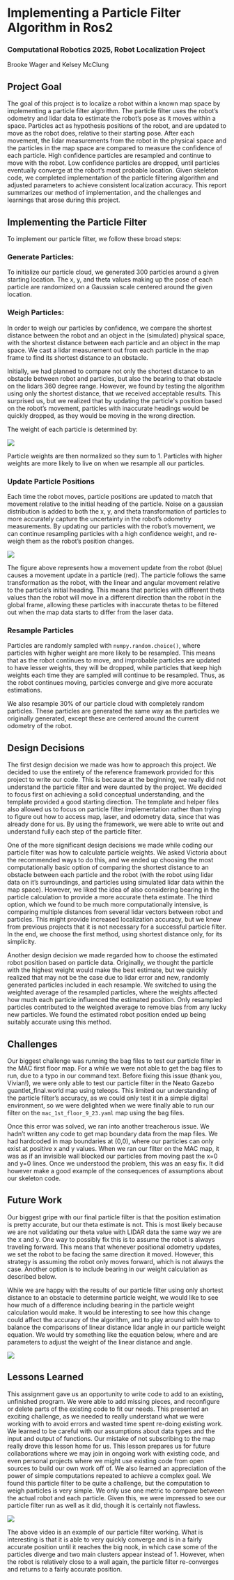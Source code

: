 # Implementing a Particle Filter Algorithm in Ros2
### Computational Robotics 2025, Robot Localization Project
Brooke Wager and Kelsey McClung

## Project Goal
The goal of this project is to localize a robot within a known map space by implementing a particle filter algorithm. The particle filter uses the robot’s odometry and lidar data to estimate the robot’s pose as it moves within a space. Particles act as hypothesis positions of the robot, and are updated to move as the robot does, relative to their starting pose. After each movement, the lidar measurements from the robot in the physical space and the particles in the map space are compared to measure the confidence of each particle. High confidence particles are resampled and continue to move with the robot. Low confidence particles are dropped, until particles eventually converge at the robot’s most probable location. Given skeleton code, we completed implementation of the particle filtering algorithm and adjusted parameters to achieve consistent localization accuracy. This report summarizes our method of implementation, and the challenges and learnings that arose during this project.

## Implementing the Particle Filter
To implement our particle filter, we follow these broad steps:
### Generate Particles:
To initialize our particle cloud, we generated 300 particles around a given starting location. The x, y, and theta values making up the pose of each particle are randomized on a Gaussian scale centered around the given location.
### Weigh Particles:
In order to weigh our particles by confidence, we compare the shortest distance between the robot and an object in the (simulated) physical space, with the shortest distance between each particle and an object in the map space. We cast a lidar measurement out from each particle in the map frame to find its shortest distance to an obstacle. 

Initially, we had planned to compare not only the shortest distance to an obstacle between robot and particles, but also the bearing to that obstacle on the lidars 360 degree range. However, we found by testing the algorithm using only the shortest distance, that we received acceptable results. This surprised us, but we realized that by updating the particle's position based on the robot’s movement, particles with inaccurate headings would be quickly dropped, as they would be moving in the wrong direction.

The weight of each particle is determined by:

![](https://github.com/b-wager/robot_localization/blob/main/images/Screenshot%20from%202025-10-22%2020-57-43.png)

Particle weights are then normalized so they sum to 1. Particles with higher weights are more likely to live on when we resample all our particles.
### Update Particle Positions
Each time the robot moves, particle positions are updated to match that movement relative to the initial heading of the particle. Noise on a gaussian distribution is added to both the x, y, and theta transformation of particles to more accurately capture the uncertainty in the robot’s odometry measurements. By updating our particles with the robot’s movement, we can continue resampling particles with a high confidence weight, and re-weigh them as the robot’s position changes.

![](https://github.com/b-wager/robot_localization/blob/main/images/Movement_update.png)

The figure above represents how a movement update from the robot (blue) causes a movement update in a particle (red). The particle follows the same transformation as the robot, with the linear and angular movement relative to the particle’s initial heading. This means that particles with different theta values than the robot will move in a different direction than the robot in the global frame, allowing these particles with inaccurate thetas to be filtered out when the map data starts to differ from the laser data.

### Resample Particles
Particles are randomly sampled with `numpy.random.choice()`, where particles with higher weight are more likely to be resampled. This means that as the robot continues to move, and improbable particles are updated to have lesser weights, they will be dropped, while particles that keep high weights each time they are sampled will continue to be resampled. Thus, as the robot continues moving, particles converge and give more accurate estimations.

We also resample 30% of our particle cloud with completely random particles. These particles are generated the same way as the particles we originally generated, except these are centered around the current odometry of the robot.

## Design Decisions
The first design decision we made was how to approach this project. We decided to use the entirety of the reference framework provided for this project to write our code. This is because at the beginning, we really did not understand the particle filter and were daunted by the project. We decided to focus first on achieving a solid conceptual understanding, and the template provided a good starting direction. The template and helper files also allowed us to focus on particle filter implementation rather than trying to figure out how to access map, laser, and odometry data, since that was already done for us. By using the framework, we were able to write out and understand fully each step of the particle filter.

One of the more significant design decisions we made while coding our particle filter was how to calculate particle weights. We asked Victoria about the recommended ways to do this, and we ended up choosing the most computationally basic option of comparing the shortest distance to an obstacle between each particle and the robot (with the robot using lidar data on it’s surroundings, and particles using simulated lidar data within the map space). However, we liked the idea of also considering bearing in the particle calculation to provide a more accurate theta estimate. The third option, which we found to be much more computationally intensive, is comparing multiple distances from several lidar vectors between robot and particles. This might provide increased localization accuracy, but we knew from previous projects that it is not necessary for a successful particle filter. In the end, we choose the first method, using shortest distance only, for its simplicity.

Another design decision we made regarded how to choose the estimated robot position based on particle data. Originally, we thought the particle with the highest weight would make the best estimate, but we quickly realized that may not be the case due to lidar error and new, randomly generated particles included in each resample. We switched to using the weighted average of the resampled particles, where the weights affected how much each particle influenced the estimated position. Only resampled particles contributed to the weighted average to remove bias from any lucky new particles. We found the estimated robot position ended up being suitably accurate using this method.

## Challenges
Our biggest challenge was running the bag files to test our particle filter in the MAC first floor map. For a while we were not able to get the bag files to run, due to a typo in our command text. Before fixing this issue (thank you, Vivian!), we were only able to test our particle filter in the Neato Gazebo guantlet_final.world map using teleops. This limited our understanding of the particle filter’s accuracy, as we could only test it in a simple digital environment, so we were delighted when we were finally able to run our filter on the `mac_1st_floor_9_23.yaml` map using the bag files.

Once this error was solved, we ran into another treacherous issue. We hadn’t written any code to get map boundary data from the map files. We had hardcoded in map boundaries at (0,0), where our particles can only exist at positive x and y values. When we ran our filter on the MAC map, it was as if an invisible wall blocked our particles from moving past the x=0 and y=0 lines. Once we understood the problem, this was an easy fix. It did however make a good example of the consequences of assumptions about our skeleton code. 
	
## Future Work
Our biggest gripe with our final particle filter is that the position estimation is pretty accurate, but our theta estimate is not. This is most likely because we are not validating our theta value with LIDAR data the same way we are the x and y. One way to possibly fix this is to assume the robot is always traveling forward. This means that whenever positional odometry updates, we set the robot to be facing the same direction it moved. However, this strategy is assuming the robot only moves forward, which is not always the case. Another option is to include bearing in our weight calculation as described below.

While we are happy with the results of our particle filter using only shortest distance to an obstacle to determine particle weight, we would like to see how much of a difference including bearing in the particle weight calculation would make. It would be interesting to see how this change could affect the accuracy of the algorithm, and to play around with how to balance the comparisons of linear distance lidar angle in our particle weight equation. We would try something like the equation below, where  and  are parameters to adjust the weight of the linear distance and angle. 

![](https://github.com/b-wager/robot_localization/blob/main/images/Screenshot%20from%202025-10-22%2020-58-09.png)

## Lessons Learned
This assignment gave us an opportunity to write code to add to an existing, unfinished program. We were able to add missing pieces, and reconfigure or delete parts of the existing code to fit our needs. This presented an exciting challenge, as we needed to really understand what we were working with to avoid errors and wasted time spent re-doing existing work. We learned to be careful with our assumptions about data types and the input and output of functions. Our mistake of not subscribing to the map really drove this lesson home for us. This lesson prepares us for future collaborations where we may join in ongoing work with existing code, and even personal projects where we might use existing code from open sources to build our own work off of.
We also learned an appreciation of the power of simple computations repeated to achieve a complex goal. We found this particle filter to be quite a challenge, but the computation to weigh particles is very simple. We only use one metric to compare between the actual robot and each particle. Given this, we were impressed to see our particle filter run as well as it did, though it is certainly not flawless.

![](https://github.com/b-wager/robot_localization/blob/main/images/demo.gif)

The above video is an example of our particle filter working. What is interesting is that it is able to very quickly converge and is in a fairly accurate position until it reaches the big nook, in which case some of the particles diverge and two main clusters appear instead of 1. However, when the robot is relatively close to a wall again, the particle filter re-converges and returns to a fairly accurate position.
